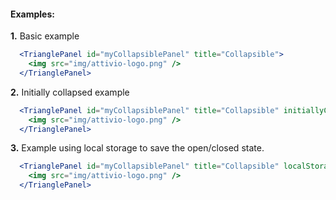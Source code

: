 #### Examples:

__1.__ Basic example

```jsx
  <TrianglePanel id="myCollapsiblePanel" title="Collapsible">
    <img src="img/attivio-logo.png" />
  </TrianglePanel>
```

__2.__ Initially collapsed example

```jsx
  <TrianglePanel id="myCollapsiblePanel" title="Collapsible" initiallyCollapsed>
    <img src="img/attivio-logo.png" />
  </TrianglePanel>
```

__3.__ Example using local storage to save the open/closed state.

```jsx
  <TrianglePanel id="myCollapsiblePanel" title="Collapsible" localStorageKey="trianglepanelstyleguideexampple">
    <img src="img/attivio-logo.png" />
  </TrianglePanel>
```

